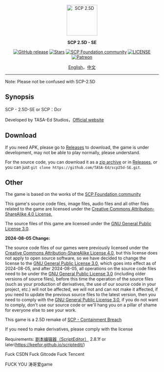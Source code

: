 <p align="center">
    <a href="https://www.tasaed.top" target="_blank" rel="noopener noreferrer">
        <img width="100" src="https://s2.loli.net/2024/07/22/zptoSGinU3s1Q45.png" alt="SCP 2.5D" />
    </a>
</p>

<p align="center"><b>SCP 2.5D - SE</b></p>

<p align="center">
<a href="https://github.com/TASA-Ed/scp25d-SE/releases"><img alt="GitHub release" src="https://img.shields.io/github/v/release/TASA-Ed/scp25d-SE.svg?style=flat-square&include_prereleases"/></a>
<a href="https://github.com/TASA-Ed/scp25d-SE/stargazers"><img alt="Stars" src="https://img.shields.io/github/stars/TASA-Ed/scp25d-SE?color=8ef6e4&style=flat-square"/></a>
<a href="https://scp-wiki.wikidot.com/"><img alt="SCP Foundation community" src="https://img.shields.io/badge/SCP%20Foundation-gray?style=flat-square&logo=scpfoundation"/></a>
<a href="https://github.com/TASA-Ed/scp25d-SE/blob/main/LICENSE"><img alt="LICENSE" src="https://img.shields.io/github/license/TASA-Ed/scp25d-SE?color=cecece&style=flat-square"/></a>
<a href="https://www.patreon.com/tasaed"><img alt="Patreon" src="https://img.shields.io/badge/Patreon-yellow?style=flat-square&logo=patreon"/></a>
</p>

<p align="center">
<a href="README.md">English</a>，<a href="README_zh_CN.md">中文</a>
</p>

---

Note: Please not be confused with SCP-2.5D

## Synopsis
SCP - 2.5D-SE or SCP：Dcr

Developed by TASA-Ed Studios，[Official website](https://www.tasaed.top/)
## Download
If you need APK, please go to [Releases](https://github.com/TASA-Ed/scp25d-SE/releases) to download, the game is under development, may not be able to play normally, please understand.

For the source code, you can download it as a [zip archive](https://github.com/TASA-Ed/scp25d-SE/archive/refs/heads/main.zip) or in [Releases](https://github.com/TASA-Ed/scp25d-SE/releases), or you can just `git clone https://github.com/TASA-Ed/scp25d-SE.git`.
## Other
The game is based on the works of the [SCP Foundation community](http://scp-wiki-cn.wikidot.com/ )

This game's source code files, image files, audio files and all other files related to the game are licensed under the [Creative Commons Attribution-ShareAlike 4.0 License.](https://creativecommons.org/licenses/by-sa/4.0/)

The source files of this game are licensed under the [GNU General Public License 3.0](https://www.gnu.org/licenses/gpl-3.0.html).

**2024-08-05 Change:**

The source code files of our games were previously licensed under the [Creative Commons Attribution-ShareAlike License 4.0](https://creativecommons.org/licenses/by-sa/4.0/), but this license does not apply to open source software, so we have decided to change the license to the [GNU General Public License 3.0](https://www.gnu.org/licenses/gpl-3.0.html), which goes into effect as of 2024-08-05, and after 2024-08-05, all operations on the source code files need to be under the [GNU General Public License 3.0](https://www.gnu.org/licenses/gpl-3.0.html) (including older versions of source files), before this time the operation of the source files (such as your production of derivatives, the use of our source code in your project, etc.) will not be affected, we will not and can not make it affected, if you need to update the previous source files to the latest version, then you need to comply with the [GNU General Public License 3.0](https://www.gnu.org/licenses/gpl-3.0.html), if you do not want to comply, don't use our source code or we'll hang you on a pillar of shame for everyone else to see your work.

This game is a 2.5D remake of [SCP - Containment Breach](https://github.com/Regalis11/scpcb/ )

If you need to make derivatives, please comply with the license

Requirements: [剧本编辑器（ScriptEditor）](https://1drv.ms/u/c/568ae44e1937060b/EepQHHiC-mBMlwPKWunDKIgBCRMEhFDYhQf4QFsWI8GrWw?e=U0P75r) 2.8.1f or later(https://keefor.github.io/scriptedit/)

Fuck CSDN
Fuck Gitcode
Fuck Tencent

FUCK YOU 涛哥爱game
